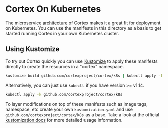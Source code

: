 # Cortex On Kubernetes

The microservice [architecture](docs/architecture.md) of Cortex makes it a
great fit for deployment on Kubernetes. You can use the manifests in this
directory as a basis to get started running Cortex in your own Kubernetes
cluster.

## Using Kustomize

To try out Cortex quickly you can use
[Kustomize](https://github.com/kubernetes-sigs/kustomize) to apply these
manifests directly to create the resources in a "cortex" namespace.

```sh
kustomize build github.com/cortexproject/cortex/k8s | kubectl apply -f -
```

Alternatively, you can just use `kubectl` if you have version >= v1.14.

```sh
kubectl apply -k github.com/cortexproject/cortex/k8s
```

To layer modifications on top of these manifests such as image tags, namespace,
etc create your own `kustomization.yaml` and use
`github.com/cortexproject/cortex/k8s` as a base. Take a look at the official
[kustomization docs](https://github.com/kubernetes-sigs/kustomize#usage) for
more detailed usage information.
